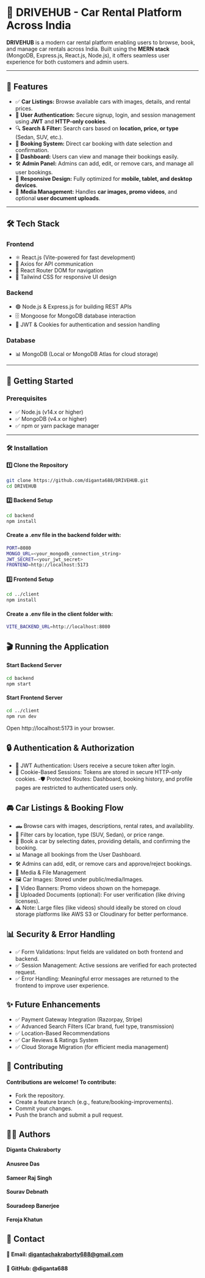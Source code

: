 # 🚗 DRIVEHUB - Car Rental Platform Across India

**DRIVEHUB** is a modern car rental platform enabling users to browse, book, and manage car rentals across India. Built using the **MERN stack** (MongoDB, Express.js, React.js, Node.js), it offers seamless user experience for both customers and admin users.

---

## 🌟 Features

- ✅ **Car Listings:** Browse available cars with images, details, and rental prices.
- 🔐 **User Authentication:** Secure signup, login, and session management using **JWT** and **HTTP-only cookies**.
- 🔍 **Search & Filter:** Search cars based on **location, price, or type** (Sedan, SUV, etc.).
- 📅 **Booking System:** Direct car booking with date selection and confirmation.
- 📂 **Dashboard:** Users can view and manage their bookings easily.
- 🛠️ **Admin Panel:** Admins can add, edit, or remove cars, and manage all user bookings.
- 📱 **Responsive Design:** Fully optimized for **mobile, tablet, and desktop devices**.
- 🎥 **Media Management:** Handles **car images, promo videos**, and optional **user document uploads**.

---

## 🛠️ Tech Stack

### Frontend
- ⚛️ React.js (Vite-powered for fast development)
- 📡 Axios for API communication
- 🚏 React Router DOM for navigation
- 🎨 Tailwind CSS for responsive UI design

### Backend
- 🟢 Node.js & Express.js for building REST APIs
- 🗄️ Mongoose for MongoDB database interaction
- 🔑 JWT & Cookies for authentication and session handling

### Database
- 📊 MongoDB (Local or MongoDB Atlas for cloud storage)

---

## 🚀 Getting Started

### Prerequisites
- ✅ Node.js (v14.x or higher)
- ✅ MongoDB (v4.x or higher)
- ✅ npm or yarn package manager

---

### 🛠️ Installation

#### 1️⃣ Clone the Repository
```bash
git clone https://github.com/diganta688/DRIVEHUB.git
cd DRIVEHUB
```

#### 2️⃣ Backend Setup
```bash
cd backend
npm install
```

#### Create a .env file in the backend folder with:
```bash
PORT=8080
MONGO_URL=<your_mongodb_connection_string>
JWT_SECRET=<your_jwt_secret>
FRONTEND=http://localhost:5173
```

#### 3️⃣ Frontend Setup
```bash
cd ../client
npm install
```

#### Create a .env file in the client folder with:
```bash
VITE_BACKEND_URL=http://localhost:8080
```

## 🎬 Running the Application 
#### Start Backend Server
```bash
cd backend
npm start
```

#### Start Frontend Server
```bash
cd ../client
npm run dev
```

Open http://localhost:5173 in your browser.

## 🔒 Authentication & Authorization
- 🔑 JWT Authentication: Users receive a secure token after login.
- 🍪 Cookie-Based Sessions: Tokens are stored in secure HTTP-only cookies.
 -🛡️ Protected Routes: Dashboard, booking history, and profile pages are restricted to authenticated users only.
## 🚘 Car Listings & Booking Flow
- 🛻 Browse cars with images, descriptions, rental rates, and availability.
- 📍 Filter cars by location, type (SUV, Sedan), or price range.
- 📅 Book a car by selecting dates, providing details, and confirming the booking.
- 📊 Manage all bookings from the User Dashboard.
- 🛠️ Admins can add, edit, or remove cars and approve/reject bookings.
- 📂 Media & File Management
- 🖼️ Car Images: Stored under public/media/Images.
- 🎥 Video Banners: Promo videos shown on the homepage.
- 📑 Uploaded Documents (optional): For user verification (like driving licenses).
- ⚠️ Note: Large files (like videos) should ideally be stored on cloud storage platforms like AWS S3 or Cloudinary for better performance.

## 📊 Security & Error Handling
- ✅ Form Validations: Input fields are validated on both frontend and backend.
- ✅ Session Management: Active sessions are verified for each protected request.
- ✅ Error Handling: Meaningful error messages are returned to the frontend to improve user experience.
## ✨ Future Enhancements
- ✅ Payment Gateway Integration (Razorpay, Stripe)
- ✅ Advanced Search Filters (Car brand, fuel type, transmission)
- ✅ Location-Based Recommendations
- ✅ Car Reviews & Ratings System
- ✅ Cloud Storage Migration (for efficient media management)

## 🤝 Contributing
#### Contributions are welcome! To contribute:

- Fork the repository.
- Create a feature branch (e.g., feature/booking-improvements).
- Commit your changes.
- Push the branch and submit a pull request.

## 👨‍💻 Authors
#### Diganta Chakraborty
#### Anusree Das
#### Sameer Raj Singh
#### Sourav Debnath
#### Souradeep Banerjee
####  Feroja Khatun

## 📧 Contact
#### 📧 Email: digantachakraborty688@gmail.com
#### 🔗 GitHub: @diganta688